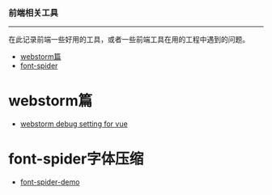 ### 前端相关工具

----------
在此记录前端一些好用的工具，或者一些前端工具在用的工程中遇到的问题。


* [webstorm篇](#webstorm篇)
* [font-spider](#font-spider)



# webstorm篇
- [webstorm debug setting for vue](https://github.com/skybluefly/FEforTool/issues/1)

# font-spider字体压缩
- [font-spider-demo](https://github.com/skybluefly/FEforTool/issues/2)
